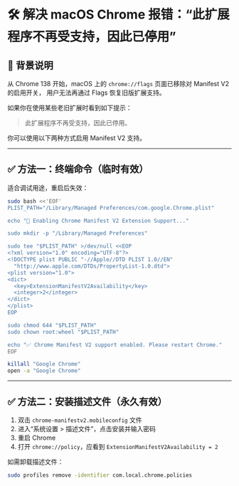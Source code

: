 # 🛠 解决 macOS Chrome 报错：“此扩展程序不再受支持，因此已停用”

## 📌 背景说明

从 Chrome 138 开始，macOS 上的 `chrome://flags` 页面已移除对 Manifest V2 的启用开关，
用户无法再通过 Flags 恢复旧版扩展支持。

如果你在使用某些老旧扩展时看到如下提示：

> 此扩展程序不再受支持，因此已停用。

你可以使用以下两种方式启用 Manifest V2 支持。

---

## ✅ 方法一：终端命令（临时有效）

适合调试用途，重启后失效：

```bash
sudo bash <<'EOF'
PLIST_PATH="/Library/Managed Preferences/com.google.Chrome.plist"

echo "🔧 Enabling Chrome Manifest V2 Extension Support..."

sudo mkdir -p "/Library/Managed Preferences"

sudo tee "$PLIST_PATH" >/dev/null <<EOP
<?xml version="1.0" encoding="UTF-8"?>
<!DOCTYPE plist PUBLIC "-//Apple//DTD PLIST 1.0//EN"
  "http://www.apple.com/DTDs/PropertyList-1.0.dtd">
<plist version="1.0">
<dict>
  <key>ExtensionManifestV2Availability</key>
  <integer>2</integer>
</dict>
</plist>
EOP

sudo chmod 644 "$PLIST_PATH"
sudo chown root:wheel "$PLIST_PATH"

echo "✅ Chrome Manifest V2 support enabled. Please restart Chrome."
EOF

killall "Google Chrome"
open -a "Google Chrome"
```

---

## ✅ 方法二：安装描述文件（永久有效）

1. 双击 `chrome-manifestv2.mobileconfig` 文件
2. 进入“系统设置 > 描述文件”，点击安装并输入密码
3. 重启 Chrome
4. 打开 `chrome://policy`，应看到 `ExtensionManifestV2Availability = 2`

如需卸载描述文件：

```bash
sudo profiles remove -identifier com.local.chrome.policies
```
